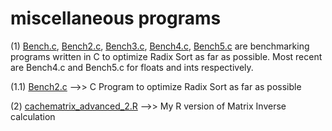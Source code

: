 # miscellaneous programs
(1) <a href="https://github.com/Tanmoy-Rath/misc/blob/master/Bench.c">Bench.c</a>, <a href="https://github.com/Tanmoy-Rath/misc/blob/master/Bench2.c">Bench2.c</a>, <a href="https://github.com/Tanmoy-Rath/misc/blob/master/Bench3.c">Bench3.c</a>, <a href="https://github.com/Tanmoy-Rath/misc/blob/master/Bench4.c">Bench4.c</a>, <a href="https://github.com/Tanmoy-Rath/misc/blob/master/Bench5.c">Bench5.c</a> are benchmarking programs written in C to optimize Radix Sort as far as possible. Most recent are Bench4.c and Bench5.c for floats and ints respectively.

(1.1) <a href="https://github.com/Tanmoy-Rath/misc/blob/master/Bench2.c">Bench2.c</a>   -->>   C Program to optimize Radix Sort as far as possible

(2) <a href="https://github.com/Tanmoy-Rath/misc/blob/master/cachematrix_advanced_2.R">cachematrix_advanced_2.R</a>   -->>   My R version of Matrix Inverse calculation
